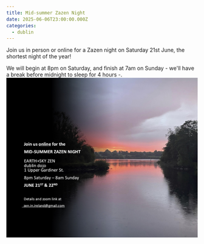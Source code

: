 ```yaml
---
title: Mid-summer Zazen Night
date: 2025-06-06T23:00:00.000Z
categories:
  - dublin
---
```


Join us in person or online for a Zazen night on Saturday 21st June, the shortest night of the year!

We will begin at 8pm on Saturday, and finish at 7am on Sunday - we'll have a break before midnight to sleep for 4 hours -. ![](</img/Midsummer 2025.jpg>)
